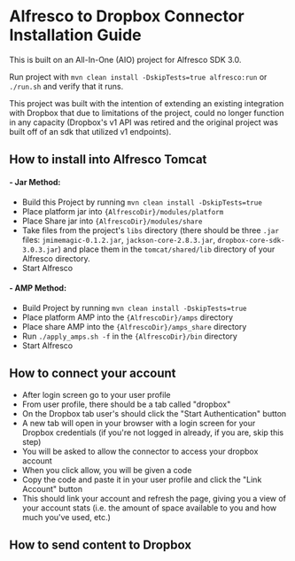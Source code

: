 # Alfresco to Dropbox Connector Installation Guide

This is built on an All-In-One (AIO) project for Alfresco SDK 3.0. 

Run project with `mvn clean install -DskipTests=true alfresco:run` or `./run.sh` and verify that it runs.

This project was built with the intention of extending an existing
 integration with Dropbox that due to limitations of the project, 
 could no longer function in any capacity (Dropbox's v1 API 
 was retired and the original project was built off of an sdk that utilized v1 endpoints). 
 
## How to install into Alfresco Tomcat

  #### - Jar Method:
   * Build this Project by running `mvn clean install -DskipTests=true`
   * Place platform jar into `{AlfrescoDir}/modules/platform`
   * Place Share jar into `{AlfrescoDir}/modules/share`
   * Take files from the project's `libs` directory (there should be three `.jar` files:
    `jmimemagic-0.1.2.jar`, `jackson-core-2.8.3.jar`, `dropbox-core-sdk-3.0.3.jar`)
     and place them in the `tomcat/shared/lib` directory of your Alfresco directory.
   * Start Alfresco
  
  #### - AMP Method:
   * Build Project by running `mvn clean install -DskipTests=true` 
   * Place platform AMP into the `{AlfrescoDir}/amps` directory
   * Place share AMP into the `{AlfrescoDir}/amps_share` directory
   * Run `./apply_amps.sh -f` in the `{AlfrescoDir}/bin` directory
   * Start Alfresco
   
## How to connect your account

 * After login screen go to your user profile
 * From user profile, there should be a tab called "dropbox"
 * On the Dropbox tab user's should click the "Start Authentication" button
 * A new tab will open in your browser with a login screen for your Dropbox credentials
  (if you're not logged in already, if you are, skip this step)
 * You will be asked to allow the connector to access your dropbox account
 * When you click allow, you will be given a code
 * Copy the code and paste it in your user profile and click the  "Link Account" button
 * This should link your account and refresh the page, giving you a view of your account stats
 (i.e. the amount of space available to you and how much you've used, etc.)
 
## How to send content to Dropbox